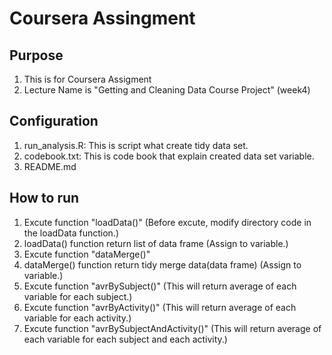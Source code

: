 # Coursera Assingment
## Purpose
1. This is for Coursera Assigment
2. Lecture Name is "Getting and Cleaning Data Course Project" (week4)

## Configuration
1. run_analysis.R: This is script what create tidy data set.
2. codebook.txt: This is code book that explain created data set variable.
3. README.md

## How to run
1. Excute function "loadData()" (Before excute, modify directory code in the loadData function.)
2. loadData() function return list of data frame (Assign to variable.)
3. Excute function "dataMerge()"
4. dataMerge() function return tidy merge data(data frame) (Assign to variable.)
5. Excute function "avrBySubject()" (This will return average of each variable for each subject.)
6. Excute function "avrByActivity()" (This will return average of each variable for each activity.)
6. Excute function "avrBySubjectAndActivity()" (This will return average of each variable for each subject and each activity.)

